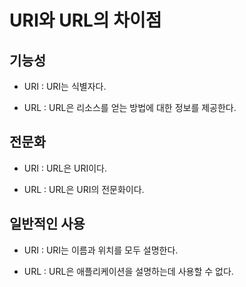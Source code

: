 # URI와 URL의 차이점
 
 ## 기능성
- URI : URI는 식별자다.

- URL : URL은 리소스를 얻는 방법에 대한 정보를 제공한다.

## 전문화
- URI : URL은 URI이다.

- URL : URL은 URI의 전문화이다.

## 일반적인 사용
- URI : URI는 이름과 위치를 모두 설명한다.

- URL : URL은 애플리케이션을 설명하는데 사용할 수 없다.